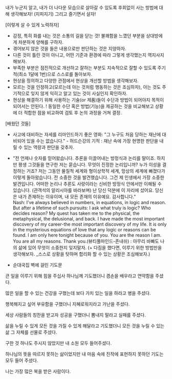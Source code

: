 내가 누군지 알고, 내가 더 나다운 모습으로 살아갈 수 있도록 후회없이 사는 방법에 대해 생각해보자! (지피지기)
그리고 즐기면서 살자!




[이렇게 살 수 있게 노력하자]
- 감정, 특히 화를 내는 것은 소통의 길을 닫는 것! 불쾌함을 느꼈던 부분을 상대방에게 차분하게  양해를 구하자.
- 겪어보지 않은 것을 들은 내용으로만 판단하는 것은 지양하자.
- 다른 것이 틀린 것이 아니고, 어떤 기준과 환경에 따라 그렇게 생각했는지 역지사지 해보자.
- 부족한 부분은 점진적으로 개선하고 잘하는 부분도 지속적으로 잘할 수 있도록 주기적(최소 1달에 1번)으로 스스로를 돌아보자.
- 현상을 정의하고 다양한 관점에서 현상을 개선할 방법을 생각해보자.
- 모르는 것을 인정하고(모르는데 아는 것처럼 행동하는 것은 조심하자), 아는 것도 주기적으로 잊지 않게 익히고 알고 있는 것이 사실인지 확인하자.
- 현상을 해결하기 위해 사용하는 기술(or 제품)들이 수단과 방법이 되어야지 목적이 되어서는 안된다.
! 동일한 수단 혹은 방법(기능)을 제공하는 것을 비교해보고 상황에 더 적합한 점을 비교하여 검토 후 논의 과정을 거쳐 결정.

[배웠던 것들]
- 사고에 대비하는 자세를 리마인드하기 좋은 영화: "그 누구도 처음 당하는 재난에 대비되어 있을 수는 없습니다." - 허드슨강의 기적 
: 재난 속에 가장 현명한 판단을 내릴 수 있는 역량과 판단을 갖추자.
- "전 언제나 숫자를 믿어왔습니다. 추론을 이끌어내는 방정식과 논리를 말이죠. 하지만 평생 그것들을 연구한 저는 묻습니다. 무엇이 진정한 논리입니까? 누가 이성을 결정하는 거죠? 저는 그동안 물질적 세계와 형이상학적 세계, 망상의 세계에 빠졌다가 이렇게 돌아왔습니다. 전 소중한 것을 발견했습니다. 그건 제 인생에서 가장 소중한 발견입니다. 어떠한 논리나 추론도 사랑이라는 신비한 방정식 안에서만 이해될 수 있습니다. (관객석의 알리시아를 바라보며) 난 당신 덕분에 이 자리에 섰어요. 당신은 내가 존재하는 이유이며, 내 모든 존재의 이유예요. 감사합니다."  
Nash: I’ve always believed in numbers, in equations, in logic and reason. But after a lifetime of such pursuits: I ask what truly is logic? Who decides reason? My quest has taken me to the physical, the metaphysical, the delusional, and back. I have made the most important discovery of my career-the most important discovery of my life. It is only in the mysterious equations of love that any logic or reasons can be found. I am only here tonight because of you. You are the reason I am. You are all my reasons. Thank you.(뷰티풀마인드-존내쉬)
: 아무리 바빠도 나의 삶에 있어 무엇이 소중한지 잊지말자. (+ 다짐을 했다면, 이루기 위한 방법만을 생각해보자. _스스로 상황을 탓하며 합리화 할 수 있는 상황은 조심해보자.)

- 순대국집 벽에 걸린 기도문

큰 일을 이루기 위해 힘을 주십사 하나님께 기도했더니
겸손을 배우라고 연약함을 주셨다.

많은 일을 할 수 있는 건강을 구했는데
보다 가치 있는 일을 하라고 병을 주셨다.

행복해지고 싶어 부유함을 구했더니
지혜로워지라고 가난을 주셨다.

세상 사람들의 칭찬을 받고자 성공을 구했더니
뽐내지 말라고 실패를 주셨다.

삶을 누릴 수 있게 모든 것을 가질 수 있게 해달라고 기도했더니
모든 것을 누릴 수 있는 삶 그 자체를 선물로 주셨다.

구한 것 하나도 주시지 않았지만
내 소원 모두 들어주셨다.

하나님의 뜻을 따르지 못하는 삶이었지만
내 마음 속에 진작에 표현하지 못하던 기도는 모두 들어 주셨다.

나는 가장 많은 복을 받은 사람이다.
